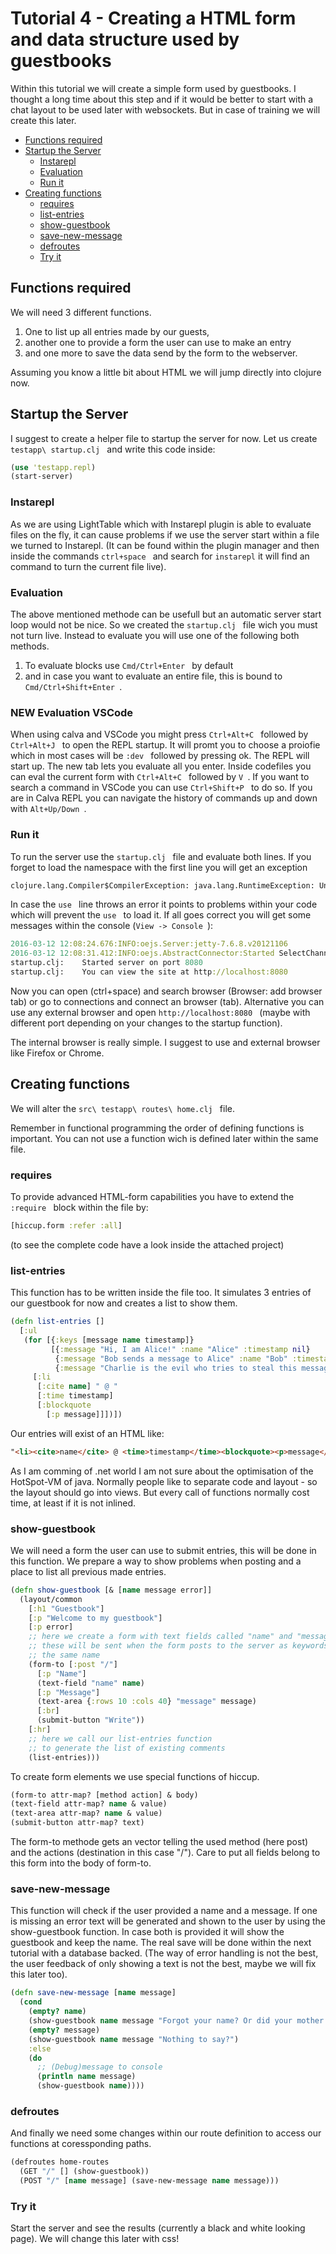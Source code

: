 # Tutorial 4 - Creating a **HTML form and data structure** used by guestbooks
Within this tutorial we will create a simple form used by guestbooks. I thought a long time about this step and if it would be better to start with a chat layout to be used later with websockets. But in case of training we will create this later.

- [Functions required](#functions-required)
- [Startup the Server](#startup-the-server)
    - [Instarepl](#instarepl)
    - [Evaluation](#evaluation)
    - [Run it](#run-it)
- [Creating functions](#creating-functions)
    - [requires](#requires)
    - [list-entries](#list-entries)
    - [show-guestbook](#show-guestbook)
    - [save-new-message](#save-new-message)
    - [defroutes](#defroutes)
    - [Try it](#try-it)

## Functions required
We will need 3 different functions.
1. One to list up all entries made by our guests,
2. another one to provide a form the user can use to make an entry
3. and one more to save the data send by the form to the webserver.

Assuming you know a little bit about HTML we will jump directly into clojure now.

## Startup the Server
I suggest to create a helper file to startup the server for now.
Let us create `testapp\ startup.clj ` and write this code inside:

```clojure
(use 'testapp.repl)
(start-server)
```

### Instarepl

As we are using LightTable which with Instarepl plugin is able to evaluate files on the fly, it can cause problems if we use the server start within a file we turned to Instarepl. (It can be found within the plugin manager and then inside the commands `ctrl+space ` and search for `instarepl` it will find an command to turn the current file live).

### Evaluation

The above mentioned methode can be usefull but an automatic server start loop would not be nice. So we created the `startup.clj ` file wich you must not turn live. Instead to evaluate you will use one of the following both methods.
1. To evaluate blocks use `Cmd/Ctrl+Enter ` by default
2. and in case you want to evaluate an entire file, this is bound to `Cmd/Ctrl+Shift+Enter `.

### NEW Evaluation VSCode

When using calva and VSCode you might press `Ctrl+Alt+C ` followed by  `Ctrl+Alt+J ` to open the REPL startup. It will promt you to choose a proiofie which in most cases will be `:dev ` followed by pressing ok. The REPL will start up. The new tab lets you evaluate all you enter. 
Inside codefiles you can eval the current form with `Ctrl+Alt+C ` followed by `V `. If you want to search a command in VSCode you can use `Ctrl+Shift+P ` to do so. If you are in Calva REPL you can navigate the history of commands up and down with `Alt+Up/Down `.

### Run it
To run the server use the `startup.clj ` file and evaluate both lines. If you forget to load the namespace with the first line you will get an exception
```clojure
clojure.lang.Compiler$CompilerException: java.lang.RuntimeException: Unable to resolve symbol: start-server in this context, compiling:(C:\Users\admin\OneDrive\Dokumente\ClojureWebTutorial\tutorial4\testapp\startup.clj:2:1)
```
In case the `use ` line throws an error it points to problems within your code which will prevent the `use ` to load it.
If all goes correct you will get some messages within the console (`View -> Console `):

```clojure
2016-03-12 12:08:24.676:INFO:oejs.Server:jetty-7.6.8.v20121106
2016-03-12 12:08:31.412:INFO:oejs.AbstractConnector:Started SelectChannelConnector@0.0.0.0:8080
startup.clj:	Started server on port 8080
startup.clj:	You can view the site at http://localhost:8080
```

Now you can open (ctrl+space) and search browser (Browser: add browser tab) or go to connections and connect an browser (tab). Alternative you can use any external browser and open `http://localhost:8080 ` (maybe with different port depending on your changes to the startup function).

The internal browser is really simple. I suggest to use and external browser like Firefox or Chrome.

## Creating functions
We will alter the `src\ testapp\ routes\ home.clj ` file.

Remember in functional programming the order of defining functions is important. You can not use a function wich is defined later within the same file.

### requires
To provide advanced HTML-form capabilities you have to extend the `:require ` block within the file by:

```clojure
[hiccup.form :refer :all]
```

(to see the complete code have a look inside the attached project)

### list-entries
This function has to be written inside the file too. It simulates 3 entries of our guestbook for now and creates a list to show them.

```clojure
(defn list-entries []
  [:ul
   (for [{:keys [message name timestamp]}
         [{:message "Hi, I am Alice!" :name "Alice" :timestamp nil}
          {:message "Bob sends a message to Alice" :name "Bob" :timestamp nil}
          {:message "Charlie is the evil who tries to steal this message" :name "Charlie" :timestamp nil}]]
     [:li
      [:cite name] " @ "
      [:time timestamp]
      [:blockquote
        [:p message]]])])
```

Our entries will exist of an HTML like:

```html
"<li><cite>name</cite> @ <time>timestamp</time><blockquote><p>message</p></blockquote></li>"
```

As I am comming of .net world I am not sure about the optimisation of the HotSpot-VM of java. Normally people like to separate code and layout - so the layout should go into views. But every call of functions normally cost time, at least if it is not inlined.

### show-guestbook
We will need a form the user can use to submit entries, this will be done in this function. We prepare a way to show problems when posting and a place to list all previous made entries.

```clojure
(defn show-guestbook [& [name message error]]
  (layout/common
    [:h1 "Guestbook"]
    [:p "Welcome to my guestbook"]
    [:p error]
    ;; here we create a form with text fields called "name" and "message"
    ;; these will be sent when the form posts to the server as keywords of
    ;; the same name
    (form-to [:post "/"]
      [:p "Name"]
      (text-field "name" name)
      [:p "Message"]
      (text-area {:rows 10 :cols 40} "message" message)
      [:br]
      (submit-button "Write"))
    [:hr]
    ;; here we call our list-entries function
    ;; to generate the list of existing comments
    (list-entries)))
```

To create form elements we use special functions of hiccup.

```clojure
(form-to attr-map? [method action] & body)
(text-field attr-map? name & value)
(text-area attr-map? name & value)
(submit-button attr-map? text)
```

The form-to methode gets an vector telling the used method (here post) and the actions (destination in this case "/"). Care to put all fields belong to this form into the body of form-to.

### save-new-message
This function will check if the user provided a name and a message. If one is missing an error text will be generated and shown to the user by using the show-guestbook function. In case both is provided it will show the guestbook and keep the name. The real save will be done within the next tutorial with a database backed. (The way of error handling is not the best, the user feedback of only showing a text is not the best, maybe we will fix this later too).

```clojure
(defn save-new-message [name message]
  (cond
    (empty? name)
    (show-guestbook name message "Forgot your name? Or did your mother give you none?")
    (empty? message)
    (show-guestbook name message "Nothing to say?")
    :else
    (do
      ;; (Debug)message to console
      (println name message)
      (show-guestbook name))))
```

### defroutes
And finally we need some changes within our route definition to access our functions at coressponding paths.
```clojure
(defroutes home-routes
  (GET "/" [] (show-guestbook))
  (POST "/" [name message] (save-new-message name message)))
```

### Try it
Start the server and see the results (currently a black and white looking page). We will change this later with css!